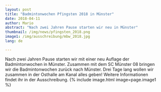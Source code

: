 ```yaml
---
layout: post
title: "Badmintonwochen Pfingsten 2018 in Münster"
date: 2018-04-11
author: Mario
abstract: "Nach zwei Jahren Pause starten wir neu in Münster"
thumbnail: /img/news/pfingsten_2018.png
image1: /img/ausschreibung/mbw_2018.jpg
lang: de

---
```

Nach zwei Jahren Pause starten wir mit einer neu Auflage der Badmintonwochen in Münster. Zusammen mit dem SC Münster 08 bringen wir die Badmintonwochen zurück nach Münster. Drei Tage lang wollen wir zusammen in der Osthalle am Kanal alles geben! Weitere Informationen findet ihr in der Ausschreibung.
{% include image.html image=page.image1 %}